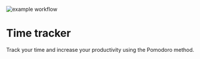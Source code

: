 ![example workflow](https://github.com/andrecrimb/pomodoro_rn/actions/workflows/main.yml/badge.svg)

# Time tracker

Track your time and increase your productivity using the Pomodoro method.
